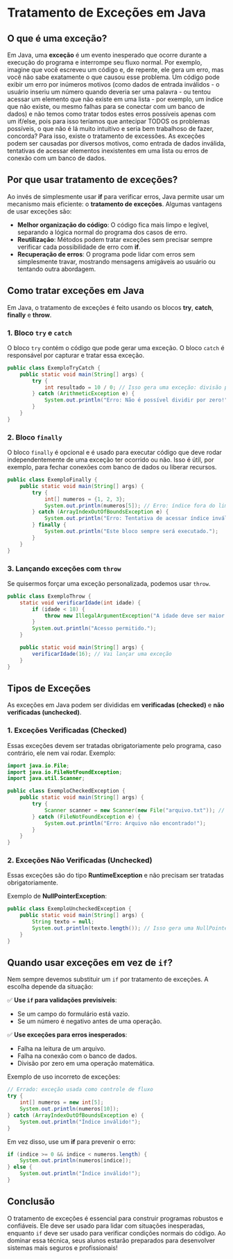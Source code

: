 # Tratamento de Exceções em Java

## O que é uma exceção?
Em Java, uma **exceção** é um evento inesperado que ocorre durante a execução do programa e interrompe seu fluxo normal. 
Por exemplo, imagine que você escreveu um código e, de repente, ele gera um erro, mas você não sabe exatamente o que causou esse problema. 
Um código pode exibir um erro por inúmeros motivos (como dados de entrada inválidos - o usuário inseriu um número quando deveria ser uma palavra - ou tentou acessar um elemento que não existe em uma lista - por exemplo, um índice que não existe, ou mesmo falhas para se conectar com um banco de dados) 
e não temos como tratar todos estes erros possíveis apenas com um if/else, pois para isso teríamos que antecipar TODOS os problemas possíveis, o que não é lá muito intuitivo e seria bem trabalhoso de fazer, concorda? Para isso, existe o tratamento de excessões.
As exceções podem ser causadas por diversos motivos, como entrada de dados inválida, tentativas de acessar elementos inexistentes em uma lista ou erros de conexão com um banco de dados.

## Por que usar tratamento de exceções?
Ao invés de simplesmente usar **if** para verificar erros, Java permite usar um mecanismo mais eficiente: o **tratamento de exceções**. Algumas vantagens de usar exceções são:

- **Melhor organização do código**: O código fica mais limpo e legível, separando a lógica normal do programa dos casos de erro.
- **Reutilização**: Métodos podem tratar exceções sem precisar sempre verificar cada possibilidade de erro com **if**.
- **Recuperação de erros**: O programa pode lidar com erros sem simplesmente travar, mostrando mensagens amigáveis ao usuário ou tentando outra abordagem.

## Como tratar exceções em Java
Em Java, o tratamento de exceções é feito usando os blocos **try**, **catch**, **finally** e **throw**.

### 1. Bloco `try` e `catch`
O bloco `try` contém o código que pode gerar uma exceção. O bloco `catch` é responsável por capturar e tratar essa exceção.

```java
public class ExemploTryCatch {
    public static void main(String[] args) {
        try {
            int resultado = 10 / 0; // Isso gera uma exceção: divisão por zero
        } catch (ArithmeticException e) {
            System.out.println("Erro: Não é possível dividir por zero!");
        }
    }
}
```

### 2. Bloco `finally`
O bloco `finally` é opcional e é usado para executar código que deve rodar independentemente de uma exceção ter ocorrido ou não. Isso é útil, por exemplo, para fechar conexões com banco de dados ou liberar recursos.

```java
public class ExemploFinally {
    public static void main(String[] args) {
        try {
            int[] numeros = {1, 2, 3};
            System.out.println(numeros[5]); // Erro: índice fora do limite
        } catch (ArrayIndexOutOfBoundsException e) {
            System.out.println("Erro: Tentativa de acessar índice inválido!");
        } finally {
            System.out.println("Este bloco sempre será executado.");
        }
    }
}
```

### 3. Lançando exceções com `throw`
Se quisermos forçar uma exceção personalizada, podemos usar `throw`.

```java
public class ExemploThrow {
    static void verificarIdade(int idade) {
        if (idade < 18) {
            throw new IllegalArgumentException("A idade deve ser maior ou igual a 18!");
        }
        System.out.println("Acesso permitido.");
    }

    public static void main(String[] args) {
        verificarIdade(16); // Vai lançar uma exceção
    }
}
```

## Tipos de Exceções
As exceções em Java podem ser divididas em **verificadas (checked)** e **não verificadas (unchecked)**.

### 1. Exceções Verificadas (Checked)
Essas exceções devem ser tratadas obrigatoriamente pelo programa, caso contrário, ele nem vai rodar. Exemplo:

```java
import java.io.File;
import java.io.FileNotFoundException;
import java.util.Scanner;

public class ExemploCheckedException {
    public static void main(String[] args) {
        try {
            Scanner scanner = new Scanner(new File("arquivo.txt")); // Pode gerar FileNotFoundException
        } catch (FileNotFoundException e) {
            System.out.println("Erro: Arquivo não encontrado!");
        }
    }
}
```

### 2. Exceções Não Verificadas (Unchecked)
Essas exceções são do tipo **RuntimeException** e não precisam ser tratadas obrigatoriamente.

Exemplo de **NullPointerException**:
```java
public class ExemploUncheckedException {
    public static void main(String[] args) {
        String texto = null;
        System.out.println(texto.length()); // Isso gera uma NullPointerException
    }
}
```

## Quando usar exceções em vez de `if`?
Nem sempre devemos substituir um `if` por tratamento de exceções. A escolha depende da situação:

✅ **Use `if` para validações previsíveis**:
- Se um campo do formulário está vazio.
- Se um número é negativo antes de uma operação.

✅ **Use exceções para erros inesperados**:
- Falha na leitura de um arquivo.
- Falha na conexão com o banco de dados.
- Divisão por zero em uma operação matemática.

Exemplo de uso incorreto de exceções:
```java
// Errado: exceção usada como controle de fluxo
try {
    int[] numeros = new int[5];
    System.out.println(numeros[10]);
} catch (ArrayIndexOutOfBoundsException e) {
    System.out.println("Índice inválido!");
}
```

Em vez disso, use um **if** para prevenir o erro:
```java
if (indice >= 0 && indice < numeros.length) {
    System.out.println(numeros[indice]);
} else {
    System.out.println("Índice inválido!");
}
```

## Conclusão
O tratamento de exceções é essencial para construir programas robustos e confiáveis. Ele deve ser usado para lidar com situações inesperadas, enquanto `if` deve ser usado para verificar condições normais do código. Ao dominar essa técnica, seus alunos estarão preparados para desenvolver sistemas mais seguros e profissionais!

